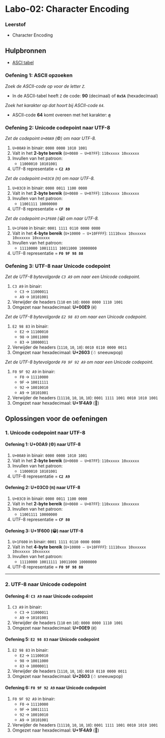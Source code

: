 # Labo-02: Character Encoding

### Leerstof
- Character Encoding

## Hulpbronnen
- [ASCI tabel](http://www.asciitabel.be/)

### Oefening 1: ASCII opzoeken

*Zoek de ASCII-code op voor de letter `Z`.*

- In de ASCII-tabel heeft `Z` de code: **90** (decimaal) of **`0x5A`** (hexadecimaal)

*Zoek het karakter op dat hoort bij ASCII-code `64`.*

- ASCII-code **64** komt overeen met het karakter: **`@`**

### Oefening 2: Unicode codepoint naar UTF-8

*Zet de codepoint `U+00A9` (©) om naar UTF-8.*
1. `U+00A9` in binair: `0000 0000 1010 1001`
2. Valt in het **2-byte bereik** (`U+0080 – U+07FF`): `110xxxxx 10xxxxxx`
3. Invullen van het patroon:
   - `11000010 10101001`
4. UTF-8 representatie = **`C2 A9`**

*Zet de codepoint `U+03C0` (π) om naar UTF-8.*
1. `U+03C0` in binair: `0000 0011 1100 0000`
2. Valt in het **2-byte bereik** (`U+0080 – U+07FF`): `110xxxxx 10xxxxxx`
3. Invullen van het patroon:
   - `11001111 10000000`
4. UTF-8 representatie = **`CF 80`**

*Zet de codepoint `U+1F600` (😀) om naar UTF-8.*
1. `U+1F600` in binair: `0001 1111 0110 0000 0000`
2. Valt in het **4-byte bereik** (`U+10000 – U+10FFFF`): `11110xxx 10xxxxxx 10xxxxxx 10xxxxxx`
3. Invullen van het patroon:
   - `11110000 10011111 10011000 10000000`
4. UTF-8 representatie = **`F0 9F 98 80`**

### Oefening 3: UTF-8 naar Unicode codepoint

*Zet de UTF-8 bytevolgorde `C3 A9` om naar een Unicode codepoint.*
1. `C3 A9` in binair:
   - `C3` → `11000011`
   - `A9` → `10101001`
2. Verwijder de headers (`110` en `10`): `0000 0000 1110 1001`
3. Omgezet naar hexadecimaal: **U+00E9** (é)

*Zet de UTF-8 bytevolgorde `E2 98 83` om naar een Unicode codepoint.*
1. `E2 98 83` in binair:
   - `E2` → `11100010`
   - `98` → `10011000`
   - `83` → `10000011`
2. Verwijder de headers (`1110`, `10`, `10`): `0010 0110 0000 0011`
3. Omgezet naar hexadecimaal: **U+2603** (☃ sneeuwpop)

*Zet de UTF-8 bytevolgorde `F0 9F 92 A9` om naar een Unicode codepoint.*
1. `F0 9F 92 A9` in binair:
   - `F0` → `11110000`
   - `9F` → `10011111`
   - `92` → `10010010`
   - `A9` → `10101001`
2. Verwijder de headers (`11110`, `10`, `10`, `10`): `0001 1111 1001 0010 1010 1001`
3. Omgezet naar hexadecimaal: **U+1F4A9** (💩)






## Oplossingen voor de oefeningen

### 1. Unicode codepoint naar UTF-8

#### **Oefening 1: U+00A9 (©) naar UTF-8**
1. `U+00A9` in binair: `0000 0000 1010 1001`
2. Valt in het **2-byte bereik** (`U+0080 – U+07FF`): `110xxxxx 10xxxxxx`
3. Invullen van het patroon:
   - `11000010 10101001`
4. UTF-8 representatie = **`C2 A9`**

#### **Oefening 2: U+03C0 (π) naar UTF-8**
1. `U+03C0` in binair: `0000 0011 1100 0000`
2. Valt in het **2-byte bereik** (`U+0080 – U+07FF`): `110xxxxx 10xxxxxx`
3. Invullen van het patroon:
   - `11001111 10000000`
4. UTF-8 representatie = **`CF 80`**

#### **Oefening 3: U+1F600 (😀) naar UTF-8**
1. `U+1F600` in binair: `0001 1111 0110 0000 0000`
2. Valt in het **4-byte bereik** (`U+10000 – U+10FFFF`): `11110xxx 10xxxxxx 10xxxxxx 10xxxxxx`
3. Invullen van het patroon:
   - `11110000 10011111 10011000 10000000`
4. UTF-8 representatie = **`F0 9F 98 80`**

---

### 2. UTF-8 naar Unicode codepoint

#### **Oefening 4: `C3 A9` naar Unicode codepoint**
1. `C3 A9` in binair:
   - `C3` → `11000011`
   - `A9` → `10101001`
2. Verwijder de headers (`110` en `10`): `0000 0000 1110 1001`
3. Omgezet naar hexadecimaal: **U+00E9** (é)

#### **Oefening 5: `E2 98 83` naar Unicode codepoint**
1. `E2 98 83` in binair:
   - `E2` → `11100010`
   - `98` → `10011000`
   - `83` → `10000011`
2. Verwijder de headers (`1110`, `10`, `10`): `0010 0110 0000 0011`
3. Omgezet naar hexadecimaal: **U+2603** (☃ sneeuwpop)

#### **Oefening 6: `F0 9F 92 A9` naar Unicode codepoint**
1. `F0 9F 92 A9` in binair:
   - `F0` → `11110000`
   - `9F` → `10011111`
   - `92` → `10010010`
   - `A9` → `10101001`
2. Verwijder de headers (`11110`, `10`, `10`, `10`): `0001 1111 1001 0010 1010 1001`
3. Omgezet naar hexadecimaal: **U+1F4A9** (💩)

